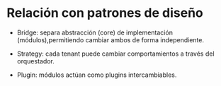 # Relación con patrones de diseño

- Bridge: separa abstracción (core) de implementación (módulos),permitiendo cambiar ambos de forma independiente.

- Strategy: cada tenant puede cambiar comportamientos a través del orquestador.

- Plugin: módulos actúan como plugins intercambiables.